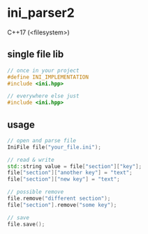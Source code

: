 # ini_parser2

C++17 (&lt;filesystem&gt;)

## single file lib
```c++
// once in your project
#define INI_IMPLEMENTATION
#include <ini.hpp>

// everywhere else just
#include <ini.hpp>
```

## usage
```c++
// open and parse file
IniFile file("your_file.ini");

// read & write
std::string value = file["section"]["key"];
file["section"]["another key"] = "text";
file["section"]["new key"] = "text";

// possible remove
file.remove("different section");
file["section"].remove("some key");

// save
file.save();
